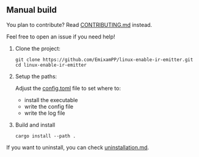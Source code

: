 ## Manual build
You plan to contribute? Read [CONTRIBUTING.md](../CONTRIBUTING.md) instead.

Feel free to open an issue if you need help!

1. Clone the project:

    ```
    git clone https://github.com/EmixamPP/linux-enable-ir-emitter.git
    cd linux-enable-ir-emitter
    ```

2. Setup the paths:

    Adjust the [config.toml](../.cargo/config.toml) file to set where to:
    * install the executable
    * write the config file
    * write the log file

3. Build and install

   ```
   cargo install --path .
   ```

If you want to uninstall, you can check [uninstallation.md](uninstallation.md).